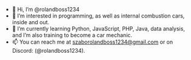 - 👋 Hi, I’m @rolandboss1234
- 👀 I’m interested in programming, as well as internal combustion cars, inside and out.
- 🌱 I’m currently learning Python, JavaScript, PHP, Java, data analysis, and I’m also training to become a car mechanic.
- 📫 You can reach me at szaborolandboss1234@gmail.com or on Discord: (@rolandboss1234).

<!---
rolandboss1234/rolandboss1234 is a ✨ special ✨ repository because its `README.md` (this file) appears on your GitHub profile.
You can click the Preview link to take a look at your changes.
--->
